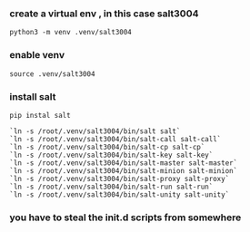 ### create a virtual env , in this case salt3004
`python3 -m venv .venv/salt3004`
### enable venv
`source .venv/salt3004`

### install salt
`pip instal salt`
```
`ln -s /root/.venv/salt3004/bin/salt salt`
`ln -s /root/.venv/salt3004/bin/salt-call salt-call`
`ln -s /root/.venv/salt3004/bin/salt-cp salt-cp`
`ln -s /root/.venv/salt3004/bin/salt-key salt-key`
`ln -s /root/.venv/salt3004/bin/salt-master salt-master`
`ln -s /root/.venv/salt3004/bin/salt-minion salt-minion`
`ln -s /root/.venv/salt3004/bin/salt-proxy salt-proxy`
`ln -s /root/.venv/salt3004/bin/salt-run salt-run`
`ln -s /root/.venv/salt3004/bin/salt-unity salt-unity`
```

### you have to steal the init.d scripts from somewhere


